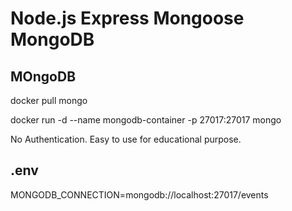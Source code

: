 # Node.js Express Mongoose MongoDB

## MOngoDB

docker pull mongo

docker run -d --name mongodb-container -p 27017:27017 mongo

No Authentication. Easy to use for educational purpose.

## .env

MONGODB_CONNECTION=mongodb://localhost:27017/events
